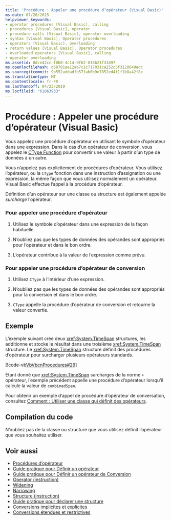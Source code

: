 ```yaml
---
title: 'Procédure : Appeler une procédure d’opérateur (Visual Basic)'
ms.date: 07/20/2015
helpviewer_keywords:
- operator procedures [Visual Basic], calling
- procedures [Visual Basic], operator
- procedure calls [Visual Basic], operator overloading
- syntax [Visual Basic], Operator procedures
- operators [Visual Basic], overloading
- return values [Visual Basic], Operator procedures
- overloaded operators [Visual Basic], calling
- operator overloading
ms.assetid: 0dce42cc-f0b0-4c14-9f62-018b21f33497
ms.openlocfilehash: d68781aa12ab7c1c717031ca252c5f3120649edc
ms.sourcegitcommit: 9b552addadfb57fab0b9e7852ed4f1f1b8a42f8e
ms.translationtype: MT
ms.contentlocale: fr-FR
ms.lasthandoff: 04/23/2019
ms.locfileid: "61863933"
---
```

# <a name="how-to-call-an-operator-procedure-visual-basic"></a>Procédure : Appeler une procédure d’opérateur (Visual Basic)
Vous appelez une procédure d’opérateur en utilisant le symbole d’opérateur dans une expression. Dans le cas d’un opérateur de conversion, vous appelez le [CType Function](../../../../visual-basic/language-reference/functions/ctype-function.md) pour convertir une valeur à partir d’un type de données à un autre.  
  
 Vous n’appelez pas explicitement de procédures d’opérateur. Vous utilisez l’opérateur, ou la `CType` fonction dans une instruction d’assignation ou une expression, la même façon que vous utilisez normalement un opérateur. Visual Basic effectue l’appel à la procédure d’opérateur.  
  
 Définition d’un opérateur sur une classe ou structure est également appelée *surcharge* l’opérateur.  
  
### <a name="to-call-an-operator-procedure"></a>Pour appeler une procédure d’opérateur  
  
1. Utilisez le symbole d’opérateur dans une expression de la façon habituelle.  
  
2. N’oubliez pas que les types de données des opérandes sont appropriés pour l’opérateur et dans le bon ordre.  
  
3. L’opérateur contribue à la valeur de l’expression comme prévu.  
  
### <a name="to-call-a-conversion-operator-procedure"></a>Pour appeler une procédure d’opérateur de conversion  
  
1. Utilisez `CType` à l’intérieur d’une expression.  
  
2. N’oubliez pas que les types de données des opérandes sont appropriés pour la conversion et dans le bon ordre.  
  
3. `CType` appelle la procédure d’opérateur de conversion et retourne la valeur convertie.  
  
## <a name="example"></a>Exemple  
 L’exemple suivant crée deux <xref:System.TimeSpan> structures, les additionne et stocke le résultat dans une troisième <xref:System.TimeSpan> structure. Le <xref:System.TimeSpan> structure définit des procédures d’opérateur pour surcharger plusieurs opérateurs standards.  
  
 [!code-vb[VbVbcnProcedures#29](~/samples/snippets/visualbasic/VS_Snippets_VBCSharp/VbVbcnProcedures/VB/Class1.vb#29)]  
  
 Étant donné que <xref:System.TimeSpan> surcharges de la norme `+` opérateur, l’exemple précédent appelle une procédure d’opérateur lorsqu’il calcule la valeur de `combinedSpan`.  
  
 Pour obtenir un exemple d’appel de procédure d’opérateur de conversation, consultez [Comment : Utiliser une classe qui définit des opérateurs](./how-to-use-a-class-that-defines-operators.md).  
  
## <a name="compiling-the-code"></a>Compilation du code  
 N’oubliez pas de la classe ou structure que vous utilisez définit l’opérateur que vous souhaitez utiliser.  
  
## <a name="see-also"></a>Voir aussi

- [Procédures d’opérateur](./operator-procedures.md)
- [Guide pratique pour Définir un opérateur](./how-to-define-an-operator.md)
- [Guide pratique pour Définir un opérateur de Conversion](./how-to-define-a-conversion-operator.md)
- [Operator (instruction)](../../../../visual-basic/language-reference/statements/operator-statement.md)
- [Widening](../../../../visual-basic/language-reference/modifiers/widening.md)
- [Narrowing](../../../../visual-basic/language-reference/modifiers/narrowing.md)
- [Structure (instruction)](../../../../visual-basic/language-reference/statements/structure-statement.md)
- [Guide pratique pour déclarer une structure](../../../../visual-basic/programming-guide/language-features/data-types/how-to-declare-a-structure.md)
- [Conversions implicites et explicites](../../../../visual-basic/programming-guide/language-features/data-types/implicit-and-explicit-conversions.md)
- [Conversions étendues et restrictives](../../../../visual-basic/programming-guide/language-features/data-types/widening-and-narrowing-conversions.md)
